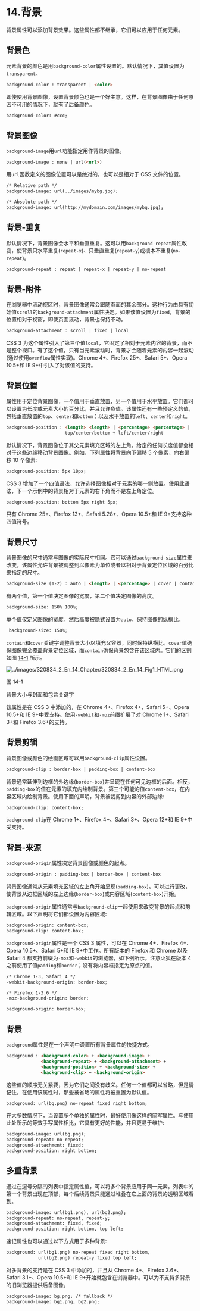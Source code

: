 # 14.背景

背景属性可以添加背景效果。这些属性都不继承，它们可以应用于任何元素。

## 背景色

元素背景的颜色是用`background-color`属性设置的。默认情况下，其值设置为`transparent`。

```html
background-color : transparent | <color>

```

即使使用背景图像，设置背景颜色也是一个好主意。这样，在背景图像由于任何原因不可用的情况下，就有了后备颜色。

```html
background-color: #ccc;

```

## 背景图像

`background-image`用`url`功能指定用作背景的图像。

```html
background-image : none | url(<url>)

```

用`url`函数定义的图像位置可以是绝对的，也可以是相对于 CSS 文件的位置。

```html
/* Relative path */
background-image: url(../images/mybg.jpg);

/* Absolute path */
background-image: url(http://mydomain.com/images/mybg.jpg);

```

## 背景-重复

默认情况下，背景图像会水平和垂直重复。这可以用`background-repeat`属性改变，使背景只水平重复(`repeat-x`)、只垂直重复(`repeat-y`)或根本不重复(`no-repeat`)。

```html
background-repeat : repeat | repeat-x | repeat-y | no-repeat

```

## 背景-附件

在浏览器中滚动视区时，背景图像通常会跟随页面的其余部分。这种行为由具有初始值`scroll`的`background-attachment`属性决定。如果该值设置为`fixed`，背景的位置相对于视窗，即使页面滚动，背景也保持不动。

```html
background-attachment : scroll | fixed | local

```

CSS 3 为这个属性引入了第三个值`local`，它固定了相对于元素内容的背景，而不是整个视口。有了这个值，只有当元素滚动时，背景才会随着元素的内容一起滚动(通过使用`overflow`属性实现)。Chrome 4+、Firefox 25+、Safari 5+、Opera 10.5+和 IE 9+中引入了对该值的支持。

## 背景位置

属性用于定位背景图像，一个值用于垂直放置，另一个值用于水平放置。它们都可以设置为长度或元素大小的百分比，并且允许负值。该属性还有一些预定义的值，包括垂直放置的`top`、`center`和`bottom`；以及水平放置的`left`、`center`和`right`。

```html
background-position : <length> <length> | <percentage> <percentage> |
                      top/center/bottom + left/center/right

```

默认情况下，背景图像位于其父元素填充区域的左上角。给定的任何长度值都会相对于这些边缘移动背景图像。例如，下列属性将背景向下偏移 5 个像素，向右偏移 10 个像素:

```html
background-position: 5px 10px;

```

CSS 3 增加了一个四值语法，允许选择图像相对于元素的哪一侧放置。使用此语法，下一个示例中的背景相对于元素的右下角而不是左上角定位。

```html
background-position: bottom 5px right 5px;

```

只有 Chrome 25+、Firefox 13+、Safari 5.28+、Opera 10.5+和 IE 9+支持这种四值符号。

## 背景尺寸

背景图像的尺寸通常与图像的实际尺寸相同。它可以通过`background-size`属性来改变，该属性允许背景被调整到以像素为单位或者以相对于背景定位区域的百分比来指定的尺寸。

```html
background-size (1-2) : auto | <length> | <percentage> | cover | contain

```

有两个值，第一个值决定图像的宽度，第二个值决定图像的高度。

```html
background-size: 150% 100%;

```

单个值仅定义图像的宽度。然后高度被隐式设置为`auto`，保持图像的纵横比。

```html
 background-size: 150%;

```

`contain`和`cover`关键字调整背景大小以填充父容器，同时保持纵横比。`cover`值确保图像完全覆盖背景定位区域，而`contain`确保背景包含在该区域内。它们的区别如图 [14-1](#Fig1) 所示。

![../images/320834_2_En_14_Chapter/320834_2_En_14_Fig1_HTML.png](../images/320834_2_En_14_Chapter/320834_2_En_14_Fig1_HTML.png)

图 14-1

背景大小与封面和包含关键字

该属性是在 CSS 3 中添加的，在 Chrome 4+、Firefox 4+、Safari 5+、Opera 10.5+和 IE 9+中受支持。使用`-webkit`和`-moz`前缀扩展了对 Chrome 1+、Safari 3+和 Firefox 3.6+的支持。

## 背景剪辑

背景图像或颜色的绘画区域可以用`background-clip`属性设置。

```html
background-clip : border-box | padding-box | content-box

```

背景通常延伸到边框的外边缘(`border-box`)并呈现在任何可见边框的后面。相反，`padding-box`的值在元素的填充内绘制背景。第三个可能的值`content-box`，在内容区域内绘制背景。使用下面的声明，背景被裁剪到内容的外部边缘:

```html
background-clip: content-box;

```

`background-clip`在 Chrome 1+、Firefox 4+、Safari 3+、Opera 12+和 IE 9+中受支持。

## 背景-来源

`background-origin`属性决定背景图像或颜色的起点。

```html
background-origin : padding-box | border-box | content-box

```

背景图像通常从元素填充区域的左上角开始呈现(`padding-box`)。可以进行更改，使背景从边框区域的左上边缘(`border-box`)或内容区域(`content-box`)开始。

`background-origin`属性通常与`background-clip`一起使用来改变背景的起点和剪辑区域。以下声明将它们都设置为内容区域:

```html
background-origin: content-box;
background-clip: content-box;

```

`background-origin`属性是一个 CSS 3 属性，可以在 Chrome 4+、Firefox 4+、Opera 10.5+、Safari 5+和 IE 9+中工作。所有版本的 Firefox 和 Chrome 以及 Safari 4 都支持前缀为`-moz`和`-webkit`的浏览器，如下例所示。注意火狐在版本 4 之前使用了值`padding`和`border`；没有将内容框指定为原点的值。

```html
/* Chrome 1-3, Safari 4 */
-webkit-background-origin: border-box;

/* Firefox 1-3.6 */
-moz-background-origin: border;

background-origin: border-box;

```

## 背景

`background`属性是在一个声明中设置所有背景属性的快捷方式。

```html
background : <background-color> + <background-image> +
             <background-repeat> + <background-attachment> +
             <background-position> + <background-size> +
             <background-clip> + <background-origin>

```

这些值的顺序无关紧要，因为它们之间没有歧义。任何一个值都可以省略，但是请记住，在使用该属性时，那些被省略的属性将被重置为默认值。

```html
background: url(bg.png) no-repeat fixed right bottom;

```

在大多数情况下，当设置多个单独的属性时，最好使用像这样的简写属性。与使用此处所示的等效手写属性相比，它具有更好的性能，并且更易于维护:

```html
background-image: url(bg.png);
background-repeat: no-repeat;
background-attachment: fixed;
background-position: right bottom;

```

## 多重背景

通过在逗号分隔的列表中指定属性值，可以将多个背景应用于同一元素。列表中的第一个背景出现在顶部，每个后续背景只能通过堆叠在它上面的背景的透明区域看到。

```html
background-image: url(bg1.png), url(bg2.png);
background-repeat: no-repeat, repeat-y;
background-attachment: fixed, fixed;
background-position: right bottom, top left;

```

速记属性也可以通过以下方式用于多种背景:

```html
background: url(bg1.png) no-repeat fixed right bottom,
            url(bg2.png) repeat-y fixed top left;

```

对多背景的支持是在 CSS 3 中添加的，并且从 Chrome 4+、Firefox 3.6+、Safari 3.1+、Opera 10.5+和 IE 9+开始就包含在浏览器中。可以为不支持多背景的旧浏览器提供后备图像。

```html
background-image: bg.png; /* fallback */
background-image: bg1.png, bg2.png;

```